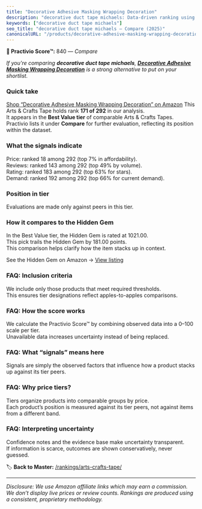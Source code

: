 ```yaml
---
title: "Decorative Adhesive Masking Wrapping Decoration"
description: "decorative duct tape michaels: Data-driven ranking using the Practivio Score™. Positioned by quality, value, demand, findability, momentum."
keywords: ["decorative duct tape michaels"]
seo_title: "decorative duct tape michaels — Compare (2025)"
canonicalURL: "/products/decorative-adhesive-masking-wrapping-decoration-B09ZK1247Z/"
---
```


**🛒 Practivio Score™:** 840 — _Compare_


*If you're comparing **decorative duct tape michaels**, **[Decorative Adhesive Masking Wrapping Decoration](https://www.amazon.com/dp/B09ZK1247Z?tag=practivio-20)** is a strong alternative to put on your shortlist.*
### Quick take
[Shop “Decorative Adhesive Masking Wrapping Decoration” on Amazon](https://www.amazon.com/dp/B09ZK1247Z?tag=practivio-20)
This Arts & Crafts Tape holds rank **171 of 292** in our analysis.  
It appears in the **Best Value tier** of comparable Arts & Crafts Tapes.  
Practivio lists it under **Compare** for further evaluation, reflecting its position within the dataset.

### What the signals indicate
Price: ranked 18 among 292 (top 7% in affordability).  
Reviews: ranked 143 among 292 (top 49% by volume).  
Rating: ranked 183 among 292 (top 63% for stars).  
Demand: ranked 192 among 292 (top 66% for current demand).

### Position in tier
Evaluations are made only against peers in this tier.

### How it compares to the Hidden Gem
In the Best Value tier, the Hidden Gem is rated at 1021.00.  
This pick trails the Hidden Gem by 181.00 points.  
This comparison helps clarify how the item stacks up in context.  

See the Hidden Gem on Amazon → [View listing](https://www.amazon.com/dp/B0035LXTYU?tag=practivio-20)

### FAQ: Inclusion criteria
We include only those products that meet required thresholds.  
This ensures tier designations reflect apples-to-apples comparisons.

### FAQ: How the score works
We calculate the Practivio Score™ by combining observed data into a 0–100 scale per tier.  
Unavailable data increases uncertainty instead of being replaced.

### FAQ: What “signals” means here
Signals are simply the observed factors that influence how a product stacks up against its tier peers.

### FAQ: Why price tiers?
Tiers organize products into comparable groups by price.  
Each product’s position is measured against its tier peers, not against items from a different band.

### FAQ: Interpreting uncertainty
Confidence notes and the evidence base make uncertainty transparent.  
If information is scarce, outcomes are shown conservatively, never guessed.

<!-- Missing template for Compare/CompareWithinPriceClass -->


🏷️ **Back to Master:** [/rankings/arts-crafts-tape/](/rankings/arts-crafts-tape/)

---
_Disclosure: We use Amazon affiliate links which may earn a commission. We don’t display live prices or review counts. Rankings are produced using a consistent, proprietary methodology._
